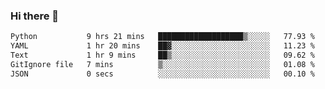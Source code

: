 ### Hi there 👋

<!--START_SECTION:waka-->

```txt
Python           9 hrs 21 mins   ███████████████████▒░░░░░   77.93 %
YAML             1 hr 20 mins    ██▓░░░░░░░░░░░░░░░░░░░░░░   11.23 %
Text             1 hr 9 mins     ██▒░░░░░░░░░░░░░░░░░░░░░░   09.62 %
GitIgnore file   7 mins          ▒░░░░░░░░░░░░░░░░░░░░░░░░   01.08 %
JSON             0 secs          ░░░░░░░░░░░░░░░░░░░░░░░░░   00.10 %
```

<!--END_SECTION:waka-->

<!--
**Jonas-VanHaeken/Jonas-VanHaeken** is a ✨ _special_ ✨ repository because its `README.md` (this file) appears on your GitHub profile.

Here are some ideas to get you started:

- 🔭 I’m currently working on ...
- 🌱 I’m currently learning ...
- 👯 I’m looking to collaborate on ...
- 🤔 I’m looking for help with ...
- 💬 Ask me about ...
- 📫 How to reach me: ...
- 😄 Pronouns: ...
- ⚡ Fun fact: ...
-->
